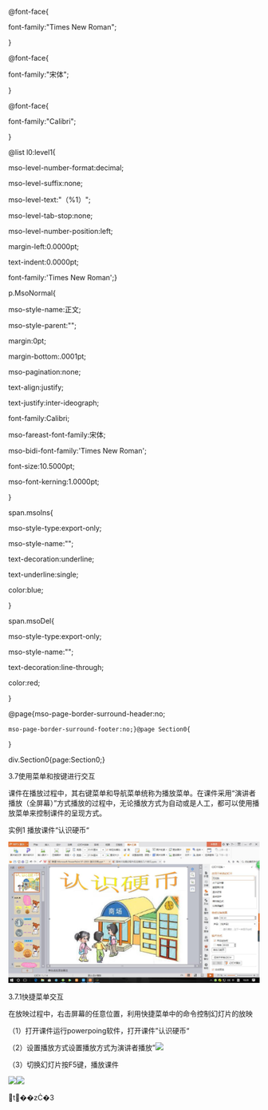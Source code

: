 @font-face{

font-family:"Times New Roman";

}

@font-face{

font-family:"宋体";

}

@font-face{

font-family:"Calibri";

}

@list l0:level1{

mso-level-number-format:decimal;

mso-level-suffix:none;

mso-level-text:"（%1）";

mso-level-tab-stop:none;

mso-level-number-position:left;

margin-left:0.0000pt;

text-indent:0.0000pt;

font-family:'Times New Roman';}

p.MsoNormal{

mso-style-name:正文;

mso-style-parent:"";

margin:0pt;

margin-bottom:.0001pt;

mso-pagination:none;

text-align:justify;

text-justify:inter-ideograph;

font-family:Calibri;

mso-fareast-font-family:宋体;

mso-bidi-font-family:'Times New Roman';

font-size:10.5000pt;

mso-font-kerning:1.0000pt;

}

span.msoIns{

mso-style-type:export-only;

mso-style-name:"";

text-decoration:underline;

text-underline:single;

color:blue;

}

span.msoDel{

mso-style-type:export-only;

mso-style-name:"";

text-decoration:line-through;

color:red;

}

@page{mso-page-border-surround-header:no;

```
mso-page-border-surround-footer:no;}@page Section0{
```

}

div.Section0{page:Section0;}

3.7使用菜单和按键进行交互

课件在播放过程中，其右键菜单和导航菜单统称为播放菜单。在课件采用“演讲者播放（全屏幕）”方式播放的过程中，无论播放方式为自动或是人工，都可以使用播放菜单来控制课件的呈现方式。

实例1  播放课件“认识硬币“

![](/assets/CN%QYG[1Y~X%29@VL3Z{ORH7I.jpg)

3.7.1快捷菜单交互

在放映过程中，右击屏幕的任意位置，利用快捷菜单中的命令控制幻灯片的放映

（1）打开课件运行powerpoing软件，打开课件”认识硬币“

（2）设置播放方式设置播放方式为演讲者播放”![](file:///C:\Users\s\AppData\Local\Temp\ksohtml\wps1955.tmp.jpg)

（3）切换幻灯片按F5键，播放课件

![](file:///C:\Users\s\AppData\Local\Temp\ksohtml\wps1965.tmp.png)![](file:///C:\Users\s\AppData\Local\Temp\ksohtml\wps1966.tmp.png)

t��zĊ�3

